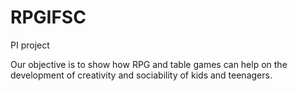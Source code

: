 # RPGIFSC
PI project

Our objective is to show how RPG and table games can help on the development of creativity and sociability of kids and teenagers.
